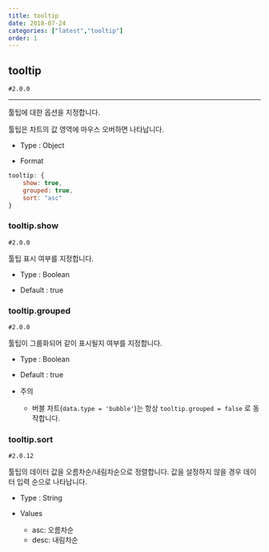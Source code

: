 ```yaml
---
title: tooltip
date: 2018-07-24
categories: ["latest","tooltip"]
order: 1
---
```


## tooltip

`#2.0.0`

---

툴팁에 대한 옵션을 지정합니다.

툴팁은 차트의 값 영역에 마우스 오버하면 나타납니다.

* Type : Object

* Format
```javascript
tooltip: {
	show: true,
	grouped: true,
	sort: "asc"
}
```

### tooltip.show

`#2.0.0`

툴팁 표시 여부를 지정합니다.

* Type : Boolean

* Default : true


### tooltip.grouped

`#2.0.0`

툴팁이 그룹화되어 같이 표시될지 여부를 지정합니다.

* Type : Boolean

* Default : true

* 주의

	* 버블 차트(`data.type = 'bubble'`)는 항상 `tooltip.grouped = false` 로 동작합니다.

### tooltip.sort

`#2.0.12`

툴팁의 데이터 값을 오름차순/내림차순으로 정렬합니다.
값을 설정하지 않을 경우 데이터 입력 순으로 나타납니다.

* Type : String

* Values

	* asc: 오름차순
	* desc: 내림차순
